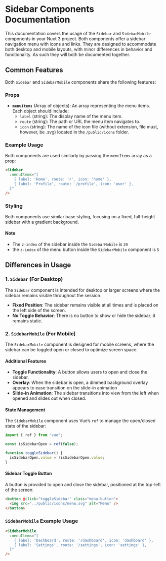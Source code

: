 # Sidebar Components Documentation

This documentation covers the usage of the `Sidebar` and `SidebarMobile` components in your Nuxt 3 project. Both components offer a sidebar navigation menu with icons and links. They are designed to accommodate both desktop and mobile layouts, with minor differences in behavior and functionality. As such they will both be documented together.

## Common Features

Both `Sidebar` and `SidebarMobile` components share the following features:

### Props

- **`menuItems`** (Array of objects): An array representing the menu items. Each object should include:
  - `label` (string): The display name of the menu item.
  - `route` (string): The path or URL the menu item navigates to.
  - `icon` (string): The name of the icon file (without extension, file must, however, be .svg) located in the `/public/icons` folder.

### Example Usage

Both components are used similarly by passing the `menuItems` array as a prop:

```html
<Sidebar
  :menuItems="[
    { label: 'Home', route: '/', icon: 'home' },
    { label: 'Profile', route: '/profile', icon: 'user' },
  ]"
/>
```

### Styling

Both components use similar base styling, focusing on a fixed, full-height sidebar with a gradient background.

#### Note

- The `z-index` of the sidebar inside the `SidebarMobile` is `20`
- the `z-index` of the menu button inside the `SidebarMobile` component is `5`

## Differences in Usage

### 1. `Sidebar` (For Desktop)

The `Sidebar` component is intended for desktop or larger screens where the sidebar remains visible throughout the session.

- **Fixed Position**: The sidebar remains visible at all times and is placed on the left side of the screen.
- **No Toggle Behavior**: There is no button to show or hide the sidebar; it remains static.

### 2. `SidebarMobile` (For Mobile)

The `SidebarMobile` component is designed for mobile screens, where the sidebar can be toggled open or closed to optimize screen space.

#### Additional Features

- **Toggle Functionality**: A button allows users to open and close the sidebar.
- **Overlay**: When the sidebar is open, a dimmed background overlay appears to ease transition on the slide-in animation
- **Slide-in Animation**: The sidebar transitions into view from the left when opened and slides out when closed.

#### State Management

The `SidebarMobile` component uses Vue’s `ref` to manage the open/closed state of the sidebar:

```ts
import { ref } from "vue";

const isSidebarOpen = ref(false);

function toggleSidebar() {
  isSidebarOpen.value = !isSidebarOpen.value;
}
```

#### Sidebar Toggle Button

A button is provided to open and close the sidebar, positioned at the top-left of the screen:

```html
<button @click="toggleSidebar" class="menu-button">
  <img src="../public/icons/menu.svg" alt="Menu" />
</button>
```

### `SidebarMobile` Example Usage

```html
<SidebarMobile
  :menuItems="[
    { label: 'Dashboard', route: '/dashboard', icon: 'dashboard' },
    { label: 'Settings', route: '/settings', icon: 'settings' },
  ]"
/>
```
